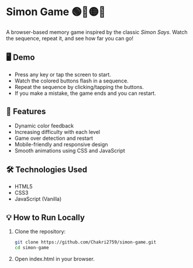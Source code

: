 # Simon Game 🟢🔴🟡🔵

A browser-based memory game inspired by the classic *Simon Says*. Watch the sequence, repeat it, and see how far you can go!

## 🖥️ Demo

- Press any key or tap the screen to start.
- Watch the colored buttons flash in a sequence.
- Repeat the sequence by clicking/tapping the buttons.
- If you make a mistake, the game ends and you can restart.

## 🚀 Features

- Dynamic color  feedback
- Increasing difficulty with each level
- Game over detection and restart
- Mobile-friendly and responsive design
- Smooth animations using CSS and JavaScript

## 🛠️ Technologies Used

- HTML5
- CSS3
- JavaScript (Vanilla)


## 💡 How to Run Locally

1. Clone the repository:
   ```bash
   git clone https://github.com/Chakri2759/simon-game.git
   cd simon-game
2. Open index.html in your browser.

